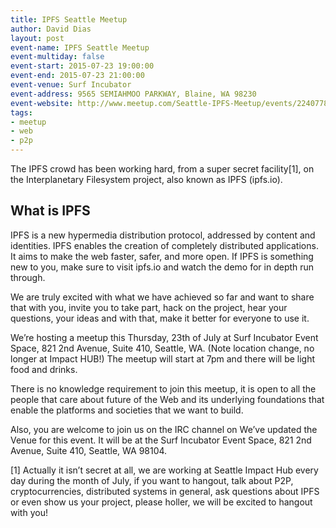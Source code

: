 ```yaml
---
title: IPFS Seattle Meetup
author: David Dias
layout: post
event-name: IPFS Seattle Meetup
event-multiday: false
event-start: 2015-07-23 19:00:00
event-end: 2015-07-23 21:00:00
event-venue: Surf Incubator
event-address: 9565 SEMIAHMOO PARKWAY, Blaine, WA 98230
event-website: http://www.meetup.com/Seattle-IPFS-Meetup/events/224077819/
tags:
- meetup
- web
- p2p
---
```


The IPFS crowd has been working hard, from a super secret facility[1], on the Interplanetary Filesystem project, also known as IPFS (ipfs.io).

## What is IPFS

IPFS is a new hypermedia distribution protocol, addressed by content and identities. IPFS enables the creation of completely distributed applications. It aims to make the web faster, safer, and more open. If IPFS is something new to you, make sure to visit ipfs.io and watch the demo for in depth run through.

We are truly excited with what we have achieved so far and want to share that with you, invite you to take part, hack on the project, hear your questions, your ideas and with that, make it better for everyone to use it.

We’re hosting a meetup this Thursday, 23th of July at Surf Incubator Event Space, 821 2nd Avenue, Suite 410, Seattle, WA. (Note location change, no longer at Impact HUB!) The meetup will start at 7pm and there will be light food and drinks.

There is no knowledge requirement to join this meetup, it is open to all the people that care about future of the Web and its underlying foundations that enable the platforms and societies that we want to build.

Also, you are welcome to join us on the IRC channel on We’ve updated the Venue for this event. It will be at the Surf Incubator Event Space, 821 2nd Avenue, Suite 410, Seattle, WA 98104.

[1] Actually it isn’t secret at all, we are working at Seattle Impact Hub every day during the month of July, if you want to hangout, talk about P2P, cryptocurrencies, distributed systems in general, ask questions about IPFS or even show us your project, please holler, we will be excited to hangout with you!
